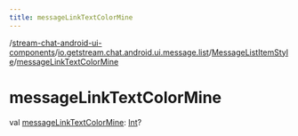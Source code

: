 ```yaml
---
title: messageLinkTextColorMine
---
```

/[stream-chat-android-ui-components](../../index.md)/[io.getstream.chat.android.ui.message.list](../index.md)/[MessageListItemStyle](index.md)/[messageLinkTextColorMine](messageLinkTextColorMine.md)  
  
  
  
# messageLinkTextColorMine  
val [messageLinkTextColorMine](messageLinkTextColorMine.md): [Int](https://kotlinlang.org/api/latest/jvm/stdlib/kotlin/-int/index.html)?
